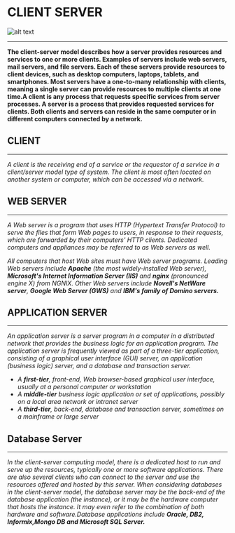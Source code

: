 # **CLIENT SERVER**

![alt text](https://assets.digitalocean.com/articles/HAProxy/wordpress_web_server.png "Logo Title Text 1")
___
 **The client-server model describes how a server provides resources and services to one or more clients. Examples of servers include web servers, mail servers, and file servers. Each of these servers provide resources to client devices, such as desktop computers, laptops, tablets, and smartphones. Most servers have a one-to-many relationship with clients, meaning a single server can provide resources to multiple clients at one time.A client is any process that requests specific services from server processes.
A server is a process that provides requested services for clients.
Both clients and servers can reside in the same computer or in different computers connected by a network.**
## CLIENT
___
 _A client is the receiving end of a service or the requestor of a service in a client/server model type of system. The client is most often located on another system or computer, which can be accessed via a network._
## WEB SERVER
___
 _A Web server is a program that uses HTTP (Hypertext Transfer Protocol) to serve the files that form Web pages to users, in response to their requests, which are forwarded by their computers' HTTP clients. Dedicated computers and appliances may be referred to as Web servers as well._

 _All computers that host Web sites must have Web server programs. Leading Web servers include **Apache** (the most widely-installed Web server), **Microsoft's Internet Information Server (IIS)** and **nginx** (pronounced engine X) from NGNIX. Other Web servers include **Novell's NetWare server**, **Google Web Server (GWS)** and **IBM's family of Domino servers.**_
## APPLICATION SERVER
___
 _An application server is a server program in a computer in a distributed network that provides the business logic for an application program. The application server is frequently viewed as part of a three-tier application, consisting of a graphical user interface (GUI) server, an application (business logic) server, and a database and transaction server._
 * _A **first-tier**, front-end, Web browser-based graphical user interface, usually at a personal computer or workstation_
 * _A **middle-tier** business logic application or set of applications, possibly on a local area network or intranet server_
 * _A **third-tier**, back-end, database and transaction server, sometimes on a mainframe or large server_
## Database Server
___
 _In the client-server computing model, there is a dedicated host to run and serve up the resources, typically one or more software applications. There are also several clients who can connect to the server and use the resources offered and hosted by this server.
When considering databases in the client-server model, the database server may be the back-end of the database application (the instance), or it may be the hardware computer that hosts the instance. It may even refer to the combination of both hardware and software.Database applications include **Oracle, DB2, Informix,Mongo DB and Microsoft SQL Server.**_
